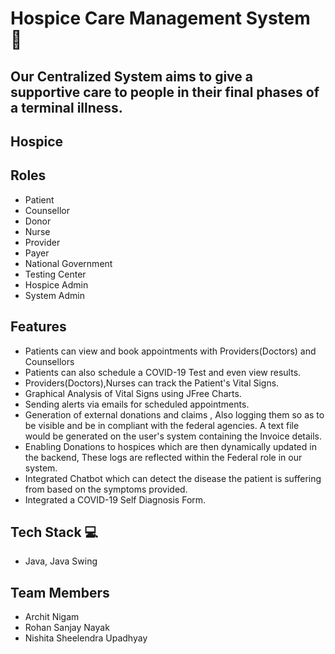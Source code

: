 # Hospice Care Management System 🏥 

## Our Centralized System aims to give a supportive care to people in their final phases of a terminal illness.

## Hospice

## Roles
- Patient
- Counsellor
- Donor
- Nurse
- Provider
- Payer
- National Government
- Testing Center
- Hospice Admin
- System Admin

## Features

- Patients can view and book  appointments with Providers(Doctors) and Counsellors
- Patients can also schedule a COVID-19 Test and even view results.
- Providers(Doctors),Nurses can track the Patient's Vital Signs.
- Graphical Analysis of Vital Signs using JFree Charts.
- Sending alerts via emails for scheduled appointments.
- Generation of external donations and claims , Also logging them so as to be visible and be in compliant with the federal agencies. A text file would be generated on the user's system containing the Invoice details.
- Enabling Donations to hospices which are then dynamically updated in the backend, These logs are reflected within the Federal role in our system.
- Integrated Chatbot which can detect the disease the patient is suffering from based on the symptoms provided.
- Integrated a COVID-19 Self Diagnosis Form.

## Tech Stack 💻 

- Java, Java Swing

## Team Members

- Archit Nigam
- Rohan Sanjay Nayak
- Nishita Sheelendra Upadhyay
 
